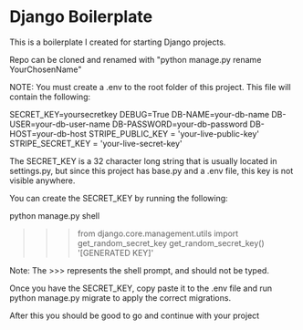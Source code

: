 # Django Boilerplate

This is a boilerplate I created for starting Django projects.

Repo can be cloned and renamed with "python manage.py rename YourChosenName"


NOTE: You must create a .env to the root folder of this project. This file will contain the following:

SECRET_KEY=yoursecretkey
DEBUG=True
DB-NAME=your-db-name
DB-USER=your-db-user-name
DB-PASSWORD=your-db-password
DB-HOST=your-db-host
STRIPE_PUBLIC_KEY = 'your-live-public-key'
STRIPE_SECRET_KEY = 'your-live-secret-key'

The SECRET_KEY is a 32 character long string that is usually located in settings.py, but since this project has base.py and a .env file, this key is not visible anywhere.

You can create the SECRET_KEY by running the following:

python manage.py shell

>>> from django.core.management.utils import get_random_secret_key
>>> get_random_secret_key()
'[GENERATED KEY]'
>>>

Note: The >>> represents the shell prompt, and should not be typed.

Once you have the SECRET_KEY, copy paste it to the .env file and run python manage.py migrate to apply the correct migrations.

After this you should be good to go and continue with your project